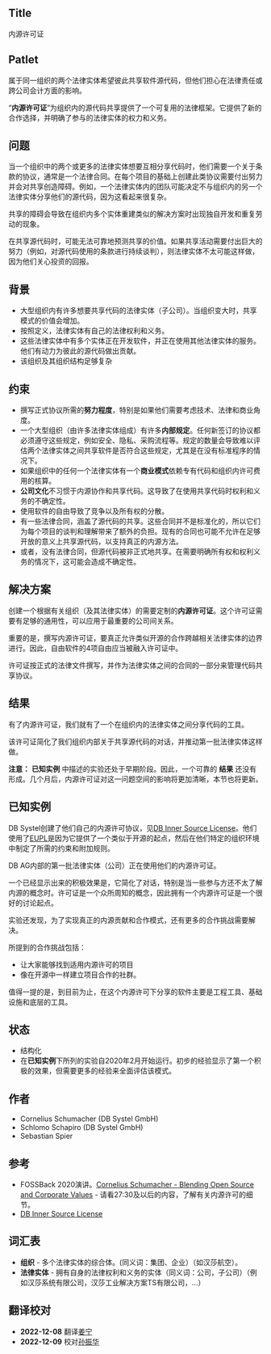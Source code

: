 ## Title

内源许可证

## Patlet

属于同一组织的两个法律实体希望彼此共享软件源代码，但他们担心在法律责任或跨公司会计方面的影响。

“**内源许可证**”为组织内的源代码共享提供了一个可复用的法律框架。它提供了新的合作选择，并明确了参与的法律实体的权力和义务。

## 问题

当一个组织中的两个或更多的法律实体想要互相分享代码时，他们需要一个关于条款的协议，通常是一个法律合同。在每个项目的基础上创建此类协议需要付出努力并会对共享创造障碍。例如，一个法律实体内的团队可能决定不与组织内的另一个法律实体分享他们的源代码，因为这看起来很复杂。

共享的障碍会导致在组织内多个实体重建类似的解决方案时出现独自开发和重复劳动的现象。

在共享源代码时，可能无法可靠地预测共享的价值。如果共享活动需要付出巨大的努力（例如，对源代码使用的条款进行持续谈判），则法律实体不太可能这样做，因为他们关心投资的回报。

## 背景

- 大型组织内有许多想要共享代码的法律实体（子公司）。当组织变大时，共享模式的价值会增加。
- 按照定义，法律实体有自己的法律权利和义务。
- 这些法律实体中有多个实体正在开发软件，并正在使用其他法律实体的服务。他们有动力为彼此的源代码做出贡献。
- 该组织及其组织结构足够复杂
  
## 约束

- 撰写正式协议所需的**努力程度**，特别是如果他们需要考虑技术、法律和商业角度。
- 一个大型组织（由许多法律实体组成）有许多**内部规定**。任何新签订的协议都必须遵守这些规定，例如安全、隐私、采购流程等。规定的数量会导致难以评估两个法律实体之间共享软件是否符合这些规定，尤其是在没有标准程序的情况下。
- 如果组织中的任何一个法律实体有一个**商业模式**依赖专有代码和组织内许可费用的核算。
- **公司文化**不习惯于内源协作和共享代码。这导致了在使用共享代码时权利和义务的不确定性。
- 使用软件的自由导致了竞争以及所有权的分散。
- 有一些法律合同，涵盖了源代码的共享。这些合同并不是标准化的，所以它们为每个项目的谈判和理解带来了额外的负担。现有的合同也可能不允许在足够开放的意义上共享源代码，以支持真正的内源方法。
- 或者，没有法律合同，但源代码被非正式地共享。在需要明确所有权和权利义务的情况下，这可能会造成不确定性。
  
## 解决方案

创建一个根据有关组织（及其法律实体）的需要定制的**内源许可证**。这个许可证需要有足够的通用性，可以应用于最重要的公司间关系。

重要的是，撰写内源许可证，要真正允许类似开源的合作跨越相关法律实体的边界进行。因此，自由软件的4项自由应当被融入许可证中。

许可证按正式的法律文件撰写，并作为法律实体之间的合同的一部分来管理代码共享协议。

## 结果

有了内源许可证，我们就有了一个在组织内的法律实体之间分享代码的工具。

该许可证简化了我们组织内部关于共享源代码的对话，并推动第一批法律实体这样做。

**注意：** **已知实例** 中描述的实验还处于早期阶段。因此，一个可靠的 **结果** 还没有形成。几个月后，内源许可证对这一问题空间的影响将更加清晰，本节也将更新。

## 已知实例

DB Systel创建了他们自己的内源许可协议，见[DB Inner Source License][db-inner-source-license]。他们使用了[EUPL][eupl]是因为它提供了一个类似于开源的起点，然后在他们特定的组织环境中制定了所需的约束和附加规则。

DB AG内部的第一批法律实体（公司）正在使用他们的内源许可证。

一个已经显示出来的积极效果是，它简化了对话，特别是当一些参与方还不太了解内源的概念时。许可证是一个众所周知的概念，因此拥有一个内源许可证是一个很好的讨论起点。

实验还发现，为了实现真正的内源贡献和合作模式，还有更多的合作挑战需要解决。

所提到的合作挑战包括：

- 让大家能够找到适用内源许可的项目
- 像在开源中一样建立项目合作的社群。

值得一提的是，到目前为止，在这个内源许可下分享的软件主要是工程工具、基础设施和底层的工具。

## 状态

* 结构化
* 在**已知实例**下所列的实验自2020年2月开始运行。初步的经验显示了第一个积极的效果，但需要更多的经验来全面评估该模式。

## 作者

- Cornelius Schumacher (DB Systel GmbH)
- Schlomo Schapiro (DB Systel GmbH)
- Sebastian Spier

## 参考

- FOSSBack 2020演讲。[Cornelius Schumacher - Blending Open Source and Corporate Values](https://youtu.be/hikC6U8X_Ec) - 请看27:30及以后的内容，了解有关内源许可的细节。
- [DB Inner Source License][db-inner-source-license]

## 词汇表

- **组织** - 多个法律实体的综合体。(同义词：集团、企业）（如汉莎航空）。
- **法律实体** - 拥有自身的法律权利和义务的实体（同义词：公司，子公司）（例如汉莎系统有限公司，汉莎工业解决方案TS有限公司，...）

[db-inner-source-license]: https://github.com/dbsystel/open-source-policies/blob/master/DB-Inner-Source-License.md
[eupl]: https://joinup.ec.europa.eu/collection/eupl/eupl-text-eupl-12

## 翻译校对

- **2022-12-08** 翻译[姜宁](https://github.com/willemjiang)
- **2022-12-09** 校对[孙振华](https://github.com/sunzhh02)
